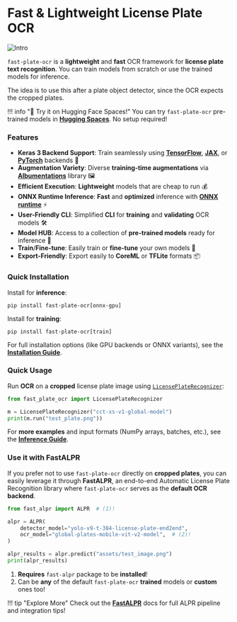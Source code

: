 # Fast & Lightweight License Plate OCR

![Intro](https://raw.githubusercontent.com/ankandrew/fast-plate-ocr/4a7dd34c9803caada0dc50a33b59487b63dd4754/extra/demo.gif)

`fast-plate-ocr` is a **lightweight** and **fast** OCR framework for **license plate text recognition**. You can train
models from scratch or use the trained models for inference.

The idea is to use this after a plate object detector, since the OCR expects the cropped plates.

!!! info "🚀 Try it on Hugging Face Spaces!"
    You can try `fast-plate-ocr` pre-trained models in [**Hugging Spaces**](https://huggingface.co/spaces/ankandrew/fast-alpr).
    No setup required!


### Features

- **Keras 3 Backend Support**: Train seamlessly using **[TensorFlow](https://www.tensorflow.org/)**, **[JAX](https://github.com/google/jax)**, or **[PyTorch](https://pytorch.org/)** backends 🧠
- **Augmentation Variety**: Diverse **training-time augmentations** via **[Albumentations](https://albumentations.ai/)** library 🖼️
- **Efficient Execution**: **Lightweight** models that are cheap to run 💰
- **ONNX Runtime Inference**: **Fast** and **optimized** inference with **[ONNX runtime](https://onnxruntime.ai/)** ⚡
- **User-Friendly CLI**: Simplified **CLI** for **training** and **validating** OCR models 🛠️
- **Model HUB**: Access to a collection of **pre-trained models** ready for inference 🌟
- **Train**/**Fine-tune**: Easily train or **fine-tune** your own models 🔧
- **Export-Friendly**: Export easily to **CoreML** or **TFLite** formats 📦

### Quick Installation

Install for **inference**:

```shell
pip install fast-plate-ocr[onnx-gpu]
```

Install for **training**:

```shell
pip install fast-plate-ocr[train]
```

For full installation options (like GPU backends or ONNX variants), see the [**Installation Guide**](installation.md).

### Quick Usage

Run **OCR** on a **cropped** license plate image using [`LicensePlateRecognizer`](reference/inference/inference_class.md):

```python
from fast_plate_ocr import LicensePlateRecognizer

m = LicensePlateRecognizer("cct-xs-v1-global-model")
print(m.run("test_plate.png"))
```

For **more examples** and input formats (NumPy arrays, batches, etc.), see the [**Inference Guide**](inference/running_inference.md).

### Use it with FastALPR

If you prefer not to use `fast-plate-ocr` directly on **cropped plates**, you can easily leverage it through **FastALPR**,
an end-to-end Automatic License Plate Recognition library where `fast-plate-ocr` serves as the **default OCR backend**.


```python
from fast_alpr import ALPR  # (1)!

alpr = ALPR(
    detector_model="yolo-v9-t-384-license-plate-end2end",
    ocr_model="global-plates-mobile-vit-v2-model",  # (2)!
)

alpr_results = alpr.predict("assets/test_image.png")
print(alpr_results)
```

1. **Requires** `fast-alpr` package to be **installed**!
2. Can be **any** of the default `fast-plate-ocr` **trained** models or **custom** ones too!

!!! tip "Explore More"
    Check out the [**FastALPR**](https://github.com/ankandrew/fast-alpr) docs for full ALPR pipeline and integration tips!
